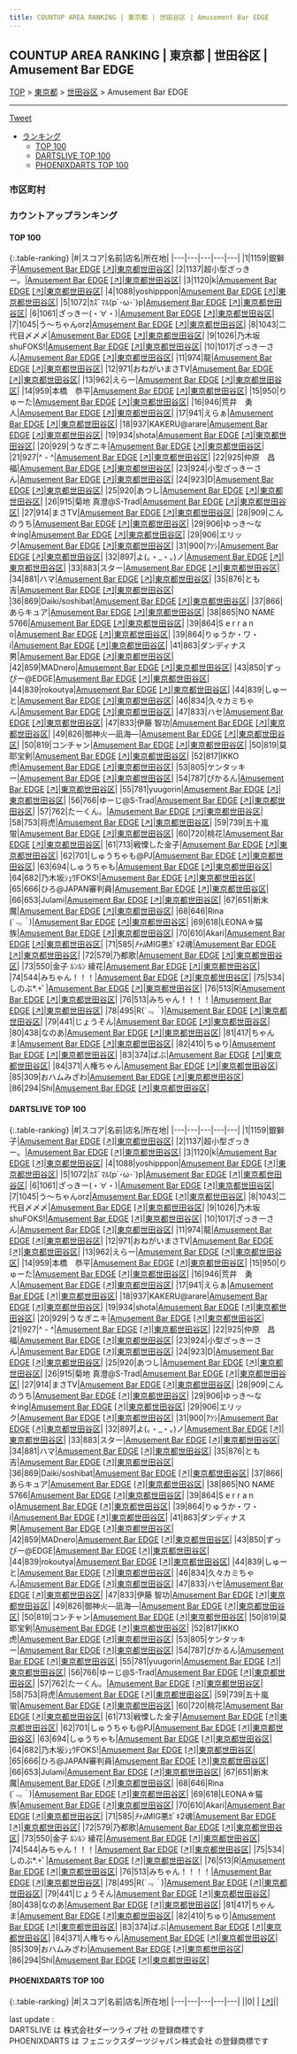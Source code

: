 ```yaml
---
title: COUNTUP AREA RANKING | 東京都 | 世田谷区 | Amusement Bar EDGE
---
```

## COUNTUP AREA RANKING | 東京都 | 世田谷区 | Amusement Bar EDGE

[TOP](/darts/rank/) > [東京都](/darts/rank/東京都/) > [世田谷区](/darts/rank/東京都/世田谷区/) > Amusement Bar EDGE

___

<a href="https://twitter.com/share?ref_src=twsrc%5Etfw" data-text="COUNTUP AREA RANKING | 東京都世田谷区Amusement Bar EDGE" class="twitter-share-button" data-hashtags="DARTSLIVE,PHOENIXDARTS,darts,ダーツ" data-show-count="false">Tweet</a>

* [ランキング](#カウントアップランキング)
    * [TOP 100](#top-100)
    * [DARTSLIVE TOP 100](#dartslive-top-100)
    * [PHOENIXDARTS TOP 100](#phoenixdarts-top-100)

### 市区町村

<ul>

</ul>

### カウントアップランキング

#### TOP 100



{:.table-ranking}
|#|スコア|名前|店名|所在地|
|---|---|---|---|---|
|1|1159|<span class="rank-name-dl">銀獅子</span>|<a href="/darts/rank/shops/d7037dd5da144088fec1ae84bb28bd87.html">Amusement Bar EDGE</a> <a href="https://search.dartslive.com/jp/shop/d7037dd5da144088fec1ae84bb28bd87">[↗]</a>|<a href="/darts/rank/東京都/世田谷区">東京都世田谷区</a>|
|2|1137|<span class="rank-name-dl">超小型ざっきー。</span>|<a href="/darts/rank/shops/d7037dd5da144088fec1ae84bb28bd87.html">Amusement Bar EDGE</a> <a href="https://search.dartslive.com/jp/shop/d7037dd5da144088fec1ae84bb28bd87">[↗]</a>|<a href="/darts/rank/東京都/世田谷区">東京都世田谷区</a>|
|3|1120|<span class="rank-name-dl">k</span>|<a href="/darts/rank/shops/d7037dd5da144088fec1ae84bb28bd87.html">Amusement Bar EDGE</a> <a href="https://search.dartslive.com/jp/shop/d7037dd5da144088fec1ae84bb28bd87">[↗]</a>|<a href="/darts/rank/東京都/世田谷区">東京都世田谷区</a>|
|4|1088|<span class="rank-name-dl">yoshipppon</span>|<a href="/darts/rank/shops/d7037dd5da144088fec1ae84bb28bd87.html">Amusement Bar EDGE</a> <a href="https://search.dartslive.com/jp/shop/d7037dd5da144088fec1ae84bb28bd87">[↗]</a>|<a href="/darts/rank/東京都/世田谷区">東京都世田谷区</a>|
|5|1072|<span class="rank-name-dl">ｶｽﾞﾏﾙ(p´･ω･`)p</span>|<a href="/darts/rank/shops/d7037dd5da144088fec1ae84bb28bd87.html">Amusement Bar EDGE</a> <a href="https://search.dartslive.com/jp/shop/d7037dd5da144088fec1ae84bb28bd87">[↗]</a>|<a href="/darts/rank/東京都/世田谷区">東京都世田谷区</a>|
|6|1061|<span class="rank-name-dl">ざっきー(・∀・)</span>|<a href="/darts/rank/shops/d7037dd5da144088fec1ae84bb28bd87.html">Amusement Bar EDGE</a> <a href="https://search.dartslive.com/jp/shop/d7037dd5da144088fec1ae84bb28bd87">[↗]</a>|<a href="/darts/rank/東京都/世田谷区">東京都世田谷区</a>|
|7|1045|<span class="rank-name-dl">う〜ちゃんorz</span>|<a href="/darts/rank/shops/d7037dd5da144088fec1ae84bb28bd87.html">Amusement Bar EDGE</a> <a href="https://search.dartslive.com/jp/shop/d7037dd5da144088fec1ae84bb28bd87">[↗]</a>|<a href="/darts/rank/東京都/世田谷区">東京都世田谷区</a>|
|8|1043|<span class="rank-name-dl">二代目〆〆〆</span>|<a href="/darts/rank/shops/d7037dd5da144088fec1ae84bb28bd87.html">Amusement Bar EDGE</a> <a href="https://search.dartslive.com/jp/shop/d7037dd5da144088fec1ae84bb28bd87">[↗]</a>|<a href="/darts/rank/東京都/世田谷区">東京都世田谷区</a>|
|9|1026|<span class="rank-name-dl">乃木坂shuFOKS!</span>|<a href="/darts/rank/shops/d7037dd5da144088fec1ae84bb28bd87.html">Amusement Bar EDGE</a> <a href="https://search.dartslive.com/jp/shop/d7037dd5da144088fec1ae84bb28bd87">[↗]</a>|<a href="/darts/rank/東京都/世田谷区">東京都世田谷区</a>|
|10|1017|<span class="rank-name-dl">ざっきーさん</span>|<a href="/darts/rank/shops/d7037dd5da144088fec1ae84bb28bd87.html">Amusement Bar EDGE</a> <a href="https://search.dartslive.com/jp/shop/d7037dd5da144088fec1ae84bb28bd87">[↗]</a>|<a href="/darts/rank/東京都/世田谷区">東京都世田谷区</a>|
|11|974|<span class="rank-name-dl">龍</span>|<a href="/darts/rank/shops/d7037dd5da144088fec1ae84bb28bd87.html">Amusement Bar EDGE</a> <a href="https://search.dartslive.com/jp/shop/d7037dd5da144088fec1ae84bb28bd87">[↗]</a>|<a href="/darts/rank/東京都/世田谷区">東京都世田谷区</a>|
|12|971|<span class="rank-name-dl">おねがいまさTV</span>|<a href="/darts/rank/shops/d7037dd5da144088fec1ae84bb28bd87.html">Amusement Bar EDGE</a> <a href="https://search.dartslive.com/jp/shop/d7037dd5da144088fec1ae84bb28bd87">[↗]</a>|<a href="/darts/rank/東京都/世田谷区">東京都世田谷区</a>|
|13|962|<span class="rank-name-dl">えらー</span>|<a href="/darts/rank/shops/d7037dd5da144088fec1ae84bb28bd87.html">Amusement Bar EDGE</a> <a href="https://search.dartslive.com/jp/shop/d7037dd5da144088fec1ae84bb28bd87">[↗]</a>|<a href="/darts/rank/東京都/世田谷区">東京都世田谷区</a>|
|14|959|<span class="rank-name-dl">本橋　恭平</span>|<a href="/darts/rank/shops/d7037dd5da144088fec1ae84bb28bd87.html">Amusement Bar EDGE</a> <a href="https://search.dartslive.com/jp/shop/d7037dd5da144088fec1ae84bb28bd87">[↗]</a>|<a href="/darts/rank/東京都/世田谷区">東京都世田谷区</a>|
|15|950|<span class="rank-name-dl">りゅーた</span>|<a href="/darts/rank/shops/d7037dd5da144088fec1ae84bb28bd87.html">Amusement Bar EDGE</a> <a href="https://search.dartslive.com/jp/shop/d7037dd5da144088fec1ae84bb28bd87">[↗]</a>|<a href="/darts/rank/東京都/世田谷区">東京都世田谷区</a>|
|16|946|<span class="rank-name-dl">荒井　勇人</span>|<a href="/darts/rank/shops/d7037dd5da144088fec1ae84bb28bd87.html">Amusement Bar EDGE</a> <a href="https://search.dartslive.com/jp/shop/d7037dd5da144088fec1ae84bb28bd87">[↗]</a>|<a href="/darts/rank/東京都/世田谷区">東京都世田谷区</a>|
|17|941|<span class="rank-name-dl">えらぁ</span>|<a href="/darts/rank/shops/d7037dd5da144088fec1ae84bb28bd87.html">Amusement Bar EDGE</a> <a href="https://search.dartslive.com/jp/shop/d7037dd5da144088fec1ae84bb28bd87">[↗]</a>|<a href="/darts/rank/東京都/世田谷区">東京都世田谷区</a>|
|18|937|<span class="rank-name-dl">KAKERU@arare</span>|<a href="/darts/rank/shops/d7037dd5da144088fec1ae84bb28bd87.html">Amusement Bar EDGE</a> <a href="https://search.dartslive.com/jp/shop/d7037dd5da144088fec1ae84bb28bd87">[↗]</a>|<a href="/darts/rank/東京都/世田谷区">東京都世田谷区</a>|
|19|934|<span class="rank-name-dl">shota</span>|<a href="/darts/rank/shops/d7037dd5da144088fec1ae84bb28bd87.html">Amusement Bar EDGE</a> <a href="https://search.dartslive.com/jp/shop/d7037dd5da144088fec1ae84bb28bd87">[↗]</a>|<a href="/darts/rank/東京都/世田谷区">東京都世田谷区</a>|
|20|929|<span class="rank-name-dl">うなぎニキ</span>|<a href="/darts/rank/shops/d7037dd5da144088fec1ae84bb28bd87.html">Amusement Bar EDGE</a> <a href="https://search.dartslive.com/jp/shop/d7037dd5da144088fec1ae84bb28bd87">[↗]</a>|<a href="/darts/rank/東京都/世田谷区">東京都世田谷区</a>|
|21|927|<span class="rank-name-dl">^ - ^</span>|<a href="/darts/rank/shops/d7037dd5da144088fec1ae84bb28bd87.html">Amusement Bar EDGE</a> <a href="https://search.dartslive.com/jp/shop/d7037dd5da144088fec1ae84bb28bd87">[↗]</a>|<a href="/darts/rank/東京都/世田谷区">東京都世田谷区</a>|
|22|925|<span class="rank-name-dl">仲原　昌福</span>|<a href="/darts/rank/shops/d7037dd5da144088fec1ae84bb28bd87.html">Amusement Bar EDGE</a> <a href="https://search.dartslive.com/jp/shop/d7037dd5da144088fec1ae84bb28bd87">[↗]</a>|<a href="/darts/rank/東京都/世田谷区">東京都世田谷区</a>|
|23|924|<span class="rank-name-dl">小型ざっきーさん</span>|<a href="/darts/rank/shops/d7037dd5da144088fec1ae84bb28bd87.html">Amusement Bar EDGE</a> <a href="https://search.dartslive.com/jp/shop/d7037dd5da144088fec1ae84bb28bd87">[↗]</a>|<a href="/darts/rank/東京都/世田谷区">東京都世田谷区</a>|
|24|923|<span class="rank-name-dl">D</span>|<a href="/darts/rank/shops/d7037dd5da144088fec1ae84bb28bd87.html">Amusement Bar EDGE</a> <a href="https://search.dartslive.com/jp/shop/d7037dd5da144088fec1ae84bb28bd87">[↗]</a>|<a href="/darts/rank/東京都/世田谷区">東京都世田谷区</a>|
|25|920|<span class="rank-name-dl">あつし</span>|<a href="/darts/rank/shops/d7037dd5da144088fec1ae84bb28bd87.html">Amusement Bar EDGE</a> <a href="https://search.dartslive.com/jp/shop/d7037dd5da144088fec1ae84bb28bd87">[↗]</a>|<a href="/darts/rank/東京都/世田谷区">東京都世田谷区</a>|
|26|915|<span class="rank-name-dl">菊地 真澄@S-Trad</span>|<a href="/darts/rank/shops/d7037dd5da144088fec1ae84bb28bd87.html">Amusement Bar EDGE</a> <a href="https://search.dartslive.com/jp/shop/d7037dd5da144088fec1ae84bb28bd87">[↗]</a>|<a href="/darts/rank/東京都/世田谷区">東京都世田谷区</a>|
|27|914|<span class="rank-name-dl">まさTV</span>|<a href="/darts/rank/shops/d7037dd5da144088fec1ae84bb28bd87.html">Amusement Bar EDGE</a> <a href="https://search.dartslive.com/jp/shop/d7037dd5da144088fec1ae84bb28bd87">[↗]</a>|<a href="/darts/rank/東京都/世田谷区">東京都世田谷区</a>|
|28|909|<span class="rank-name-dl">こんのうち</span>|<a href="/darts/rank/shops/d7037dd5da144088fec1ae84bb28bd87.html">Amusement Bar EDGE</a> <a href="https://search.dartslive.com/jp/shop/d7037dd5da144088fec1ae84bb28bd87">[↗]</a>|<a href="/darts/rank/東京都/世田谷区">東京都世田谷区</a>|
|29|906|<span class="rank-name-dl">ゆっき〜な☆ing</span>|<a href="/darts/rank/shops/d7037dd5da144088fec1ae84bb28bd87.html">Amusement Bar EDGE</a> <a href="https://search.dartslive.com/jp/shop/d7037dd5da144088fec1ae84bb28bd87">[↗]</a>|<a href="/darts/rank/東京都/世田谷区">東京都世田谷区</a>|
|29|906|<span class="rank-name-dl">エリック</span>|<a href="/darts/rank/shops/d7037dd5da144088fec1ae84bb28bd87.html">Amusement Bar EDGE</a> <a href="https://search.dartslive.com/jp/shop/d7037dd5da144088fec1ae84bb28bd87">[↗]</a>|<a href="/darts/rank/東京都/世田谷区">東京都世田谷区</a>|
|31|900|<span class="rank-name-dl">ｱﾂｼ</span>|<a href="/darts/rank/shops/d7037dd5da144088fec1ae84bb28bd87.html">Amusement Bar EDGE</a> <a href="https://search.dartslive.com/jp/shop/d7037dd5da144088fec1ae84bb28bd87">[↗]</a>|<a href="/darts/rank/東京都/世田谷区">東京都世田谷区</a>|
|32|897|<span class="rank-name-dl">よ(。・_・。)ノ</span>|<a href="/darts/rank/shops/d7037dd5da144088fec1ae84bb28bd87.html">Amusement Bar EDGE</a> <a href="https://search.dartslive.com/jp/shop/d7037dd5da144088fec1ae84bb28bd87">[↗]</a>|<a href="/darts/rank/東京都/世田谷区">東京都世田谷区</a>|
|33|883|<span class="rank-name-dl">スター</span>|<a href="/darts/rank/shops/d7037dd5da144088fec1ae84bb28bd87.html">Amusement Bar EDGE</a> <a href="https://search.dartslive.com/jp/shop/d7037dd5da144088fec1ae84bb28bd87">[↗]</a>|<a href="/darts/rank/東京都/世田谷区">東京都世田谷区</a>|
|34|881|<span class="rank-name-dl">ハマ</span>|<a href="/darts/rank/shops/d7037dd5da144088fec1ae84bb28bd87.html">Amusement Bar EDGE</a> <a href="https://search.dartslive.com/jp/shop/d7037dd5da144088fec1ae84bb28bd87">[↗]</a>|<a href="/darts/rank/東京都/世田谷区">東京都世田谷区</a>|
|35|876|<span class="rank-name-dl">とも吉</span>|<a href="/darts/rank/shops/d7037dd5da144088fec1ae84bb28bd87.html">Amusement Bar EDGE</a> <a href="https://search.dartslive.com/jp/shop/d7037dd5da144088fec1ae84bb28bd87">[↗]</a>|<a href="/darts/rank/東京都/世田谷区">東京都世田谷区</a>|
|36|869|<span class="rank-name-dl">Daiki/soshibat</span>|<a href="/darts/rank/shops/d7037dd5da144088fec1ae84bb28bd87.html">Amusement Bar EDGE</a> <a href="https://search.dartslive.com/jp/shop/d7037dd5da144088fec1ae84bb28bd87">[↗]</a>|<a href="/darts/rank/東京都/世田谷区">東京都世田谷区</a>|
|37|866|<span class="rank-name-dl">あらキュア</span>|<a href="/darts/rank/shops/d7037dd5da144088fec1ae84bb28bd87.html">Amusement Bar EDGE</a> <a href="https://search.dartslive.com/jp/shop/d7037dd5da144088fec1ae84bb28bd87">[↗]</a>|<a href="/darts/rank/東京都/世田谷区">東京都世田谷区</a>|
|38|865|<span class="rank-name-dl">NO NAME 5766</span>|<a href="/darts/rank/shops/d7037dd5da144088fec1ae84bb28bd87.html">Amusement Bar EDGE</a> <a href="https://search.dartslive.com/jp/shop/d7037dd5da144088fec1ae84bb28bd87">[↗]</a>|<a href="/darts/rank/東京都/世田谷区">東京都世田谷区</a>|
|39|864|<span class="rank-name-dl">S e r r a n o</span>|<a href="/darts/rank/shops/d7037dd5da144088fec1ae84bb28bd87.html">Amusement Bar EDGE</a> <a href="https://search.dartslive.com/jp/shop/d7037dd5da144088fec1ae84bb28bd87">[↗]</a>|<a href="/darts/rank/東京都/世田谷区">東京都世田谷区</a>|
|39|864|<span class="rank-name-dl">りゅうか・ワ・i</span>|<a href="/darts/rank/shops/d7037dd5da144088fec1ae84bb28bd87.html">Amusement Bar EDGE</a> <a href="https://search.dartslive.com/jp/shop/d7037dd5da144088fec1ae84bb28bd87">[↗]</a>|<a href="/darts/rank/東京都/世田谷区">東京都世田谷区</a>|
|41|863|<span class="rank-name-dl">ダンディナス男</span>|<a href="/darts/rank/shops/d7037dd5da144088fec1ae84bb28bd87.html">Amusement Bar EDGE</a> <a href="https://search.dartslive.com/jp/shop/d7037dd5da144088fec1ae84bb28bd87">[↗]</a>|<a href="/darts/rank/東京都/世田谷区">東京都世田谷区</a>|
|42|859|<span class="rank-name-dl">MADnero</span>|<a href="/darts/rank/shops/d7037dd5da144088fec1ae84bb28bd87.html">Amusement Bar EDGE</a> <a href="https://search.dartslive.com/jp/shop/d7037dd5da144088fec1ae84bb28bd87">[↗]</a>|<a href="/darts/rank/東京都/世田谷区">東京都世田谷区</a>|
|43|850|<span class="rank-name-dl">ずっぴー@EDGE</span>|<a href="/darts/rank/shops/d7037dd5da144088fec1ae84bb28bd87.html">Amusement Bar EDGE</a> <a href="https://search.dartslive.com/jp/shop/d7037dd5da144088fec1ae84bb28bd87">[↗]</a>|<a href="/darts/rank/東京都/世田谷区">東京都世田谷区</a>|
|44|839|<span class="rank-name-dl">rokoutya</span>|<a href="/darts/rank/shops/d7037dd5da144088fec1ae84bb28bd87.html">Amusement Bar EDGE</a> <a href="https://search.dartslive.com/jp/shop/d7037dd5da144088fec1ae84bb28bd87">[↗]</a>|<a href="/darts/rank/東京都/世田谷区">東京都世田谷区</a>|
|44|839|<span class="rank-name-dl">しゅーと</span>|<a href="/darts/rank/shops/d7037dd5da144088fec1ae84bb28bd87.html">Amusement Bar EDGE</a> <a href="https://search.dartslive.com/jp/shop/d7037dd5da144088fec1ae84bb28bd87">[↗]</a>|<a href="/darts/rank/東京都/世田谷区">東京都世田谷区</a>|
|46|834|<span class="rank-name-dl">久々カミちゃん</span>|<a href="/darts/rank/shops/d7037dd5da144088fec1ae84bb28bd87.html">Amusement Bar EDGE</a> <a href="https://search.dartslive.com/jp/shop/d7037dd5da144088fec1ae84bb28bd87">[↗]</a>|<a href="/darts/rank/東京都/世田谷区">東京都世田谷区</a>|
|47|833|<span class="rank-name-dl">ハセ</span>|<a href="/darts/rank/shops/d7037dd5da144088fec1ae84bb28bd87.html">Amusement Bar EDGE</a> <a href="https://search.dartslive.com/jp/shop/d7037dd5da144088fec1ae84bb28bd87">[↗]</a>|<a href="/darts/rank/東京都/世田谷区">東京都世田谷区</a>|
|47|833|<span class="rank-name-dl">伊藤 智功</span>|<a href="/darts/rank/shops/d7037dd5da144088fec1ae84bb28bd87.html">Amusement Bar EDGE</a> <a href="https://search.dartslive.com/jp/shop/d7037dd5da144088fec1ae84bb28bd87">[↗]</a>|<a href="/darts/rank/東京都/世田谷区">東京都世田谷区</a>|
|49|826|<span class="rank-name-dl">御神火―凪海―</span>|<a href="/darts/rank/shops/d7037dd5da144088fec1ae84bb28bd87.html">Amusement Bar EDGE</a> <a href="https://search.dartslive.com/jp/shop/d7037dd5da144088fec1ae84bb28bd87">[↗]</a>|<a href="/darts/rank/東京都/世田谷区">東京都世田谷区</a>|
|50|819|<span class="rank-name-dl">コンチャン</span>|<a href="/darts/rank/shops/d7037dd5da144088fec1ae84bb28bd87.html">Amusement Bar EDGE</a> <a href="https://search.dartslive.com/jp/shop/d7037dd5da144088fec1ae84bb28bd87">[↗]</a>|<a href="/darts/rank/東京都/世田谷区">東京都世田谷区</a>|
|50|819|<span class="rank-name-dl">莫耶宝剣</span>|<a href="/darts/rank/shops/d7037dd5da144088fec1ae84bb28bd87.html">Amusement Bar EDGE</a> <a href="https://search.dartslive.com/jp/shop/d7037dd5da144088fec1ae84bb28bd87">[↗]</a>|<a href="/darts/rank/東京都/世田谷区">東京都世田谷区</a>|
|52|817|<span class="rank-name-dl">IKKO虎</span>|<a href="/darts/rank/shops/d7037dd5da144088fec1ae84bb28bd87.html">Amusement Bar EDGE</a> <a href="https://search.dartslive.com/jp/shop/d7037dd5da144088fec1ae84bb28bd87">[↗]</a>|<a href="/darts/rank/東京都/世田谷区">東京都世田谷区</a>|
|53|805|<span class="rank-name-dl">ケンタッキー</span>|<a href="/darts/rank/shops/d7037dd5da144088fec1ae84bb28bd87.html">Amusement Bar EDGE</a> <a href="https://search.dartslive.com/jp/shop/d7037dd5da144088fec1ae84bb28bd87">[↗]</a>|<a href="/darts/rank/東京都/世田谷区">東京都世田谷区</a>|
|54|787|<span class="rank-name-dl">ぴかるん</span>|<a href="/darts/rank/shops/d7037dd5da144088fec1ae84bb28bd87.html">Amusement Bar EDGE</a> <a href="https://search.dartslive.com/jp/shop/d7037dd5da144088fec1ae84bb28bd87">[↗]</a>|<a href="/darts/rank/東京都/世田谷区">東京都世田谷区</a>|
|55|781|<span class="rank-name-dl">yuugorin</span>|<a href="/darts/rank/shops/d7037dd5da144088fec1ae84bb28bd87.html">Amusement Bar EDGE</a> <a href="https://search.dartslive.com/jp/shop/d7037dd5da144088fec1ae84bb28bd87">[↗]</a>|<a href="/darts/rank/東京都/世田谷区">東京都世田谷区</a>|
|56|766|<span class="rank-name-dl">ゆーじ@S-Trad</span>|<a href="/darts/rank/shops/d7037dd5da144088fec1ae84bb28bd87.html">Amusement Bar EDGE</a> <a href="https://search.dartslive.com/jp/shop/d7037dd5da144088fec1ae84bb28bd87">[↗]</a>|<a href="/darts/rank/東京都/世田谷区">東京都世田谷区</a>|
|57|762|<span class="rank-name-dl">たーくん。</span>|<a href="/darts/rank/shops/d7037dd5da144088fec1ae84bb28bd87.html">Amusement Bar EDGE</a> <a href="https://search.dartslive.com/jp/shop/d7037dd5da144088fec1ae84bb28bd87">[↗]</a>|<a href="/darts/rank/東京都/世田谷区">東京都世田谷区</a>|
|58|753|<span class="rank-name-dl">将虎</span>|<a href="/darts/rank/shops/d7037dd5da144088fec1ae84bb28bd87.html">Amusement Bar EDGE</a> <a href="https://search.dartslive.com/jp/shop/d7037dd5da144088fec1ae84bb28bd87">[↗]</a>|<a href="/darts/rank/東京都/世田谷区">東京都世田谷区</a>|
|59|739|<span class="rank-name-dl">五十嵐 蛍</span>|<a href="/darts/rank/shops/d7037dd5da144088fec1ae84bb28bd87.html">Amusement Bar EDGE</a> <a href="https://search.dartslive.com/jp/shop/d7037dd5da144088fec1ae84bb28bd87">[↗]</a>|<a href="/darts/rank/東京都/世田谷区">東京都世田谷区</a>|
|60|720|<span class="rank-name-dl">桃花</span>|<a href="/darts/rank/shops/d7037dd5da144088fec1ae84bb28bd87.html">Amusement Bar EDGE</a> <a href="https://search.dartslive.com/jp/shop/d7037dd5da144088fec1ae84bb28bd87">[↗]</a>|<a href="/darts/rank/東京都/世田谷区">東京都世田谷区</a>|
|61|713|<span class="rank-name-dl">戦慄した金子</span>|<a href="/darts/rank/shops/d7037dd5da144088fec1ae84bb28bd87.html">Amusement Bar EDGE</a> <a href="https://search.dartslive.com/jp/shop/d7037dd5da144088fec1ae84bb28bd87">[↗]</a>|<a href="/darts/rank/東京都/世田谷区">東京都世田谷区</a>|
|62|701|<span class="rank-name-dl">しゅうちゃも@PJ</span>|<a href="/darts/rank/shops/d7037dd5da144088fec1ae84bb28bd87.html">Amusement Bar EDGE</a> <a href="https://search.dartslive.com/jp/shop/d7037dd5da144088fec1ae84bb28bd87">[↗]</a>|<a href="/darts/rank/東京都/世田谷区">東京都世田谷区</a>|
|63|694|<span class="rank-name-dl">しゅうちゃも</span>|<a href="/darts/rank/shops/d7037dd5da144088fec1ae84bb28bd87.html">Amusement Bar EDGE</a> <a href="https://search.dartslive.com/jp/shop/d7037dd5da144088fec1ae84bb28bd87">[↗]</a>|<a href="/darts/rank/東京都/世田谷区">東京都世田谷区</a>|
|64|682|<span class="rank-name-dl">乃木坂ｼｭｳFOKS!</span>|<a href="/darts/rank/shops/d7037dd5da144088fec1ae84bb28bd87.html">Amusement Bar EDGE</a> <a href="https://search.dartslive.com/jp/shop/d7037dd5da144088fec1ae84bb28bd87">[↗]</a>|<a href="/darts/rank/東京都/世田谷区">東京都世田谷区</a>|
|65|666|<span class="rank-name-dl">ひろ@JAPAN審判員</span>|<a href="/darts/rank/shops/d7037dd5da144088fec1ae84bb28bd87.html">Amusement Bar EDGE</a> <a href="https://search.dartslive.com/jp/shop/d7037dd5da144088fec1ae84bb28bd87">[↗]</a>|<a href="/darts/rank/東京都/世田谷区">東京都世田谷区</a>|
|66|653|<span class="rank-name-dl">Julami</span>|<a href="/darts/rank/shops/d7037dd5da144088fec1ae84bb28bd87.html">Amusement Bar EDGE</a> <a href="https://search.dartslive.com/jp/shop/d7037dd5da144088fec1ae84bb28bd87">[↗]</a>|<a href="/darts/rank/東京都/世田谷区">東京都世田谷区</a>|
|67|651|<span class="rank-name-dl">断末魔</span>|<a href="/darts/rank/shops/d7037dd5da144088fec1ae84bb28bd87.html">Amusement Bar EDGE</a> <a href="https://search.dartslive.com/jp/shop/d7037dd5da144088fec1ae84bb28bd87">[↗]</a>|<a href="/darts/rank/東京都/世田谷区">東京都世田谷区</a>|
|68|646|<span class="rank-name-dl">Rina (*´﹃｀*)</span>|<a href="/darts/rank/shops/d7037dd5da144088fec1ae84bb28bd87.html">Amusement Bar EDGE</a> <a href="https://search.dartslive.com/jp/shop/d7037dd5da144088fec1ae84bb28bd87">[↗]</a>|<a href="/darts/rank/東京都/世田谷区">東京都世田谷区</a>|
|69|618|<span class="rank-name-dl">LEONA☆猫族</span>|<a href="/darts/rank/shops/d7037dd5da144088fec1ae84bb28bd87.html">Amusement Bar EDGE</a> <a href="https://search.dartslive.com/jp/shop/d7037dd5da144088fec1ae84bb28bd87">[↗]</a>|<a href="/darts/rank/東京都/世田谷区">東京都世田谷区</a>|
|70|610|<span class="rank-name-dl">Akari</span>|<a href="/darts/rank/shops/d7037dd5da144088fec1ae84bb28bd87.html">Amusement Bar EDGE</a> <a href="https://search.dartslive.com/jp/shop/d7037dd5da144088fec1ae84bb28bd87">[↗]</a>|<a href="/darts/rank/東京都/世田谷区">東京都世田谷区</a>|
|71|585|<span class="rank-name-dl">*ﾁｬﾑ*MIG悪ｶﾞｷ2魂</span>|<a href="/darts/rank/shops/d7037dd5da144088fec1ae84bb28bd87.html">Amusement Bar EDGE</a> <a href="https://search.dartslive.com/jp/shop/d7037dd5da144088fec1ae84bb28bd87">[↗]</a>|<a href="/darts/rank/東京都/世田谷区">東京都世田谷区</a>|
|72|579|<span class="rank-name-dl">乃都歌</span>|<a href="/darts/rank/shops/d7037dd5da144088fec1ae84bb28bd87.html">Amusement Bar EDGE</a> <a href="https://search.dartslive.com/jp/shop/d7037dd5da144088fec1ae84bb28bd87">[↗]</a>|<a href="/darts/rank/東京都/世田谷区">東京都世田谷区</a>|
|73|550|<span class="rank-name-dl">金子 ﾙﾝﾙﾝ 綾花</span>|<a href="/darts/rank/shops/d7037dd5da144088fec1ae84bb28bd87.html">Amusement Bar EDGE</a> <a href="https://search.dartslive.com/jp/shop/d7037dd5da144088fec1ae84bb28bd87">[↗]</a>|<a href="/darts/rank/東京都/世田谷区">東京都世田谷区</a>|
|74|544|<span class="rank-name-dl">みちゃん！！！</span>|<a href="/darts/rank/shops/d7037dd5da144088fec1ae84bb28bd87.html">Amusement Bar EDGE</a> <a href="https://search.dartslive.com/jp/shop/d7037dd5da144088fec1ae84bb28bd87">[↗]</a>|<a href="/darts/rank/東京都/世田谷区">東京都世田谷区</a>|
|75|534|<span class="rank-name-dl">しのぶ*.+ﾟ</span>|<a href="/darts/rank/shops/d7037dd5da144088fec1ae84bb28bd87.html">Amusement Bar EDGE</a> <a href="https://search.dartslive.com/jp/shop/d7037dd5da144088fec1ae84bb28bd87">[↗]</a>|<a href="/darts/rank/東京都/世田谷区">東京都世田谷区</a>|
|76|513|<span class="rank-name-dl">R</span>|<a href="/darts/rank/shops/d7037dd5da144088fec1ae84bb28bd87.html">Amusement Bar EDGE</a> <a href="https://search.dartslive.com/jp/shop/d7037dd5da144088fec1ae84bb28bd87">[↗]</a>|<a href="/darts/rank/東京都/世田谷区">東京都世田谷区</a>|
|76|513|<span class="rank-name-dl">みちゃん！！！！</span>|<a href="/darts/rank/shops/d7037dd5da144088fec1ae84bb28bd87.html">Amusement Bar EDGE</a> <a href="https://search.dartslive.com/jp/shop/d7037dd5da144088fec1ae84bb28bd87">[↗]</a>|<a href="/darts/rank/東京都/世田谷区">東京都世田谷区</a>|
|78|495|<span class="rank-name-dl">R(*´﹃｀*)</span>|<a href="/darts/rank/shops/d7037dd5da144088fec1ae84bb28bd87.html">Amusement Bar EDGE</a> <a href="https://search.dartslive.com/jp/shop/d7037dd5da144088fec1ae84bb28bd87">[↗]</a>|<a href="/darts/rank/東京都/世田谷区">東京都世田谷区</a>|
|79|441|<span class="rank-name-dl">じょうそん</span>|<a href="/darts/rank/shops/d7037dd5da144088fec1ae84bb28bd87.html">Amusement Bar EDGE</a> <a href="https://search.dartslive.com/jp/shop/d7037dd5da144088fec1ae84bb28bd87">[↗]</a>|<a href="/darts/rank/東京都/世田谷区">東京都世田谷区</a>|
|80|438|<span class="rank-name-dl">なのあ</span>|<a href="/darts/rank/shops/d7037dd5da144088fec1ae84bb28bd87.html">Amusement Bar EDGE</a> <a href="https://search.dartslive.com/jp/shop/d7037dd5da144088fec1ae84bb28bd87">[↗]</a>|<a href="/darts/rank/東京都/世田谷区">東京都世田谷区</a>|
|81|417|<span class="rank-name-dl">ちゃんま</span>|<a href="/darts/rank/shops/d7037dd5da144088fec1ae84bb28bd87.html">Amusement Bar EDGE</a> <a href="https://search.dartslive.com/jp/shop/d7037dd5da144088fec1ae84bb28bd87">[↗]</a>|<a href="/darts/rank/東京都/世田谷区">東京都世田谷区</a>|
|82|410|<span class="rank-name-dl">ちゅり</span>|<a href="/darts/rank/shops/d7037dd5da144088fec1ae84bb28bd87.html">Amusement Bar EDGE</a> <a href="https://search.dartslive.com/jp/shop/d7037dd5da144088fec1ae84bb28bd87">[↗]</a>|<a href="/darts/rank/東京都/世田谷区">東京都世田谷区</a>|
|83|374|<span class="rank-name-dl">ばぶ</span>|<a href="/darts/rank/shops/d7037dd5da144088fec1ae84bb28bd87.html">Amusement Bar EDGE</a> <a href="https://search.dartslive.com/jp/shop/d7037dd5da144088fec1ae84bb28bd87">[↗]</a>|<a href="/darts/rank/東京都/世田谷区">東京都世田谷区</a>|
|84|371|<span class="rank-name-dl">人権ちゃん</span>|<a href="/darts/rank/shops/d7037dd5da144088fec1ae84bb28bd87.html">Amusement Bar EDGE</a> <a href="https://search.dartslive.com/jp/shop/d7037dd5da144088fec1ae84bb28bd87">[↗]</a>|<a href="/darts/rank/東京都/世田谷区">東京都世田谷区</a>|
|85|309|<span class="rank-name-dl">おハムみざわ</span>|<a href="/darts/rank/shops/d7037dd5da144088fec1ae84bb28bd87.html">Amusement Bar EDGE</a> <a href="https://search.dartslive.com/jp/shop/d7037dd5da144088fec1ae84bb28bd87">[↗]</a>|<a href="/darts/rank/東京都/世田谷区">東京都世田谷区</a>|
|86|294|<span class="rank-name-dl">Shi</span>|<a href="/darts/rank/shops/d7037dd5da144088fec1ae84bb28bd87.html">Amusement Bar EDGE</a> <a href="https://search.dartslive.com/jp/shop/d7037dd5da144088fec1ae84bb28bd87">[↗]</a>|<a href="/darts/rank/東京都/世田谷区">東京都世田谷区</a>|


#### DARTSLIVE TOP 100



{:.table-ranking}
|#|スコア|名前|店名|所在地|
|---|---|---|---|---|
|1|1159|<span class="rank-name-dl">銀獅子</span>|<a href="/darts/rank/shops/d7037dd5da144088fec1ae84bb28bd87.html">Amusement Bar EDGE</a> <a href="https://search.dartslive.com/jp/shop/d7037dd5da144088fec1ae84bb28bd87">[↗]</a>|<a href="/darts/rank/東京都/世田谷区">東京都世田谷区</a>|
|2|1137|<span class="rank-name-dl">超小型ざっきー。</span>|<a href="/darts/rank/shops/d7037dd5da144088fec1ae84bb28bd87.html">Amusement Bar EDGE</a> <a href="https://search.dartslive.com/jp/shop/d7037dd5da144088fec1ae84bb28bd87">[↗]</a>|<a href="/darts/rank/東京都/世田谷区">東京都世田谷区</a>|
|3|1120|<span class="rank-name-dl">k</span>|<a href="/darts/rank/shops/d7037dd5da144088fec1ae84bb28bd87.html">Amusement Bar EDGE</a> <a href="https://search.dartslive.com/jp/shop/d7037dd5da144088fec1ae84bb28bd87">[↗]</a>|<a href="/darts/rank/東京都/世田谷区">東京都世田谷区</a>|
|4|1088|<span class="rank-name-dl">yoshipppon</span>|<a href="/darts/rank/shops/d7037dd5da144088fec1ae84bb28bd87.html">Amusement Bar EDGE</a> <a href="https://search.dartslive.com/jp/shop/d7037dd5da144088fec1ae84bb28bd87">[↗]</a>|<a href="/darts/rank/東京都/世田谷区">東京都世田谷区</a>|
|5|1072|<span class="rank-name-dl">ｶｽﾞﾏﾙ(p´･ω･`)p</span>|<a href="/darts/rank/shops/d7037dd5da144088fec1ae84bb28bd87.html">Amusement Bar EDGE</a> <a href="https://search.dartslive.com/jp/shop/d7037dd5da144088fec1ae84bb28bd87">[↗]</a>|<a href="/darts/rank/東京都/世田谷区">東京都世田谷区</a>|
|6|1061|<span class="rank-name-dl">ざっきー(・∀・)</span>|<a href="/darts/rank/shops/d7037dd5da144088fec1ae84bb28bd87.html">Amusement Bar EDGE</a> <a href="https://search.dartslive.com/jp/shop/d7037dd5da144088fec1ae84bb28bd87">[↗]</a>|<a href="/darts/rank/東京都/世田谷区">東京都世田谷区</a>|
|7|1045|<span class="rank-name-dl">う〜ちゃんorz</span>|<a href="/darts/rank/shops/d7037dd5da144088fec1ae84bb28bd87.html">Amusement Bar EDGE</a> <a href="https://search.dartslive.com/jp/shop/d7037dd5da144088fec1ae84bb28bd87">[↗]</a>|<a href="/darts/rank/東京都/世田谷区">東京都世田谷区</a>|
|8|1043|<span class="rank-name-dl">二代目〆〆〆</span>|<a href="/darts/rank/shops/d7037dd5da144088fec1ae84bb28bd87.html">Amusement Bar EDGE</a> <a href="https://search.dartslive.com/jp/shop/d7037dd5da144088fec1ae84bb28bd87">[↗]</a>|<a href="/darts/rank/東京都/世田谷区">東京都世田谷区</a>|
|9|1026|<span class="rank-name-dl">乃木坂shuFOKS!</span>|<a href="/darts/rank/shops/d7037dd5da144088fec1ae84bb28bd87.html">Amusement Bar EDGE</a> <a href="https://search.dartslive.com/jp/shop/d7037dd5da144088fec1ae84bb28bd87">[↗]</a>|<a href="/darts/rank/東京都/世田谷区">東京都世田谷区</a>|
|10|1017|<span class="rank-name-dl">ざっきーさん</span>|<a href="/darts/rank/shops/d7037dd5da144088fec1ae84bb28bd87.html">Amusement Bar EDGE</a> <a href="https://search.dartslive.com/jp/shop/d7037dd5da144088fec1ae84bb28bd87">[↗]</a>|<a href="/darts/rank/東京都/世田谷区">東京都世田谷区</a>|
|11|974|<span class="rank-name-dl">龍</span>|<a href="/darts/rank/shops/d7037dd5da144088fec1ae84bb28bd87.html">Amusement Bar EDGE</a> <a href="https://search.dartslive.com/jp/shop/d7037dd5da144088fec1ae84bb28bd87">[↗]</a>|<a href="/darts/rank/東京都/世田谷区">東京都世田谷区</a>|
|12|971|<span class="rank-name-dl">おねがいまさTV</span>|<a href="/darts/rank/shops/d7037dd5da144088fec1ae84bb28bd87.html">Amusement Bar EDGE</a> <a href="https://search.dartslive.com/jp/shop/d7037dd5da144088fec1ae84bb28bd87">[↗]</a>|<a href="/darts/rank/東京都/世田谷区">東京都世田谷区</a>|
|13|962|<span class="rank-name-dl">えらー</span>|<a href="/darts/rank/shops/d7037dd5da144088fec1ae84bb28bd87.html">Amusement Bar EDGE</a> <a href="https://search.dartslive.com/jp/shop/d7037dd5da144088fec1ae84bb28bd87">[↗]</a>|<a href="/darts/rank/東京都/世田谷区">東京都世田谷区</a>|
|14|959|<span class="rank-name-dl">本橋　恭平</span>|<a href="/darts/rank/shops/d7037dd5da144088fec1ae84bb28bd87.html">Amusement Bar EDGE</a> <a href="https://search.dartslive.com/jp/shop/d7037dd5da144088fec1ae84bb28bd87">[↗]</a>|<a href="/darts/rank/東京都/世田谷区">東京都世田谷区</a>|
|15|950|<span class="rank-name-dl">りゅーた</span>|<a href="/darts/rank/shops/d7037dd5da144088fec1ae84bb28bd87.html">Amusement Bar EDGE</a> <a href="https://search.dartslive.com/jp/shop/d7037dd5da144088fec1ae84bb28bd87">[↗]</a>|<a href="/darts/rank/東京都/世田谷区">東京都世田谷区</a>|
|16|946|<span class="rank-name-dl">荒井　勇人</span>|<a href="/darts/rank/shops/d7037dd5da144088fec1ae84bb28bd87.html">Amusement Bar EDGE</a> <a href="https://search.dartslive.com/jp/shop/d7037dd5da144088fec1ae84bb28bd87">[↗]</a>|<a href="/darts/rank/東京都/世田谷区">東京都世田谷区</a>|
|17|941|<span class="rank-name-dl">えらぁ</span>|<a href="/darts/rank/shops/d7037dd5da144088fec1ae84bb28bd87.html">Amusement Bar EDGE</a> <a href="https://search.dartslive.com/jp/shop/d7037dd5da144088fec1ae84bb28bd87">[↗]</a>|<a href="/darts/rank/東京都/世田谷区">東京都世田谷区</a>|
|18|937|<span class="rank-name-dl">KAKERU@arare</span>|<a href="/darts/rank/shops/d7037dd5da144088fec1ae84bb28bd87.html">Amusement Bar EDGE</a> <a href="https://search.dartslive.com/jp/shop/d7037dd5da144088fec1ae84bb28bd87">[↗]</a>|<a href="/darts/rank/東京都/世田谷区">東京都世田谷区</a>|
|19|934|<span class="rank-name-dl">shota</span>|<a href="/darts/rank/shops/d7037dd5da144088fec1ae84bb28bd87.html">Amusement Bar EDGE</a> <a href="https://search.dartslive.com/jp/shop/d7037dd5da144088fec1ae84bb28bd87">[↗]</a>|<a href="/darts/rank/東京都/世田谷区">東京都世田谷区</a>|
|20|929|<span class="rank-name-dl">うなぎニキ</span>|<a href="/darts/rank/shops/d7037dd5da144088fec1ae84bb28bd87.html">Amusement Bar EDGE</a> <a href="https://search.dartslive.com/jp/shop/d7037dd5da144088fec1ae84bb28bd87">[↗]</a>|<a href="/darts/rank/東京都/世田谷区">東京都世田谷区</a>|
|21|927|<span class="rank-name-dl">^ - ^</span>|<a href="/darts/rank/shops/d7037dd5da144088fec1ae84bb28bd87.html">Amusement Bar EDGE</a> <a href="https://search.dartslive.com/jp/shop/d7037dd5da144088fec1ae84bb28bd87">[↗]</a>|<a href="/darts/rank/東京都/世田谷区">東京都世田谷区</a>|
|22|925|<span class="rank-name-dl">仲原　昌福</span>|<a href="/darts/rank/shops/d7037dd5da144088fec1ae84bb28bd87.html">Amusement Bar EDGE</a> <a href="https://search.dartslive.com/jp/shop/d7037dd5da144088fec1ae84bb28bd87">[↗]</a>|<a href="/darts/rank/東京都/世田谷区">東京都世田谷区</a>|
|23|924|<span class="rank-name-dl">小型ざっきーさん</span>|<a href="/darts/rank/shops/d7037dd5da144088fec1ae84bb28bd87.html">Amusement Bar EDGE</a> <a href="https://search.dartslive.com/jp/shop/d7037dd5da144088fec1ae84bb28bd87">[↗]</a>|<a href="/darts/rank/東京都/世田谷区">東京都世田谷区</a>|
|24|923|<span class="rank-name-dl">D</span>|<a href="/darts/rank/shops/d7037dd5da144088fec1ae84bb28bd87.html">Amusement Bar EDGE</a> <a href="https://search.dartslive.com/jp/shop/d7037dd5da144088fec1ae84bb28bd87">[↗]</a>|<a href="/darts/rank/東京都/世田谷区">東京都世田谷区</a>|
|25|920|<span class="rank-name-dl">あつし</span>|<a href="/darts/rank/shops/d7037dd5da144088fec1ae84bb28bd87.html">Amusement Bar EDGE</a> <a href="https://search.dartslive.com/jp/shop/d7037dd5da144088fec1ae84bb28bd87">[↗]</a>|<a href="/darts/rank/東京都/世田谷区">東京都世田谷区</a>|
|26|915|<span class="rank-name-dl">菊地 真澄@S-Trad</span>|<a href="/darts/rank/shops/d7037dd5da144088fec1ae84bb28bd87.html">Amusement Bar EDGE</a> <a href="https://search.dartslive.com/jp/shop/d7037dd5da144088fec1ae84bb28bd87">[↗]</a>|<a href="/darts/rank/東京都/世田谷区">東京都世田谷区</a>|
|27|914|<span class="rank-name-dl">まさTV</span>|<a href="/darts/rank/shops/d7037dd5da144088fec1ae84bb28bd87.html">Amusement Bar EDGE</a> <a href="https://search.dartslive.com/jp/shop/d7037dd5da144088fec1ae84bb28bd87">[↗]</a>|<a href="/darts/rank/東京都/世田谷区">東京都世田谷区</a>|
|28|909|<span class="rank-name-dl">こんのうち</span>|<a href="/darts/rank/shops/d7037dd5da144088fec1ae84bb28bd87.html">Amusement Bar EDGE</a> <a href="https://search.dartslive.com/jp/shop/d7037dd5da144088fec1ae84bb28bd87">[↗]</a>|<a href="/darts/rank/東京都/世田谷区">東京都世田谷区</a>|
|29|906|<span class="rank-name-dl">ゆっき〜な☆ing</span>|<a href="/darts/rank/shops/d7037dd5da144088fec1ae84bb28bd87.html">Amusement Bar EDGE</a> <a href="https://search.dartslive.com/jp/shop/d7037dd5da144088fec1ae84bb28bd87">[↗]</a>|<a href="/darts/rank/東京都/世田谷区">東京都世田谷区</a>|
|29|906|<span class="rank-name-dl">エリック</span>|<a href="/darts/rank/shops/d7037dd5da144088fec1ae84bb28bd87.html">Amusement Bar EDGE</a> <a href="https://search.dartslive.com/jp/shop/d7037dd5da144088fec1ae84bb28bd87">[↗]</a>|<a href="/darts/rank/東京都/世田谷区">東京都世田谷区</a>|
|31|900|<span class="rank-name-dl">ｱﾂｼ</span>|<a href="/darts/rank/shops/d7037dd5da144088fec1ae84bb28bd87.html">Amusement Bar EDGE</a> <a href="https://search.dartslive.com/jp/shop/d7037dd5da144088fec1ae84bb28bd87">[↗]</a>|<a href="/darts/rank/東京都/世田谷区">東京都世田谷区</a>|
|32|897|<span class="rank-name-dl">よ(。・_・。)ノ</span>|<a href="/darts/rank/shops/d7037dd5da144088fec1ae84bb28bd87.html">Amusement Bar EDGE</a> <a href="https://search.dartslive.com/jp/shop/d7037dd5da144088fec1ae84bb28bd87">[↗]</a>|<a href="/darts/rank/東京都/世田谷区">東京都世田谷区</a>|
|33|883|<span class="rank-name-dl">スター</span>|<a href="/darts/rank/shops/d7037dd5da144088fec1ae84bb28bd87.html">Amusement Bar EDGE</a> <a href="https://search.dartslive.com/jp/shop/d7037dd5da144088fec1ae84bb28bd87">[↗]</a>|<a href="/darts/rank/東京都/世田谷区">東京都世田谷区</a>|
|34|881|<span class="rank-name-dl">ハマ</span>|<a href="/darts/rank/shops/d7037dd5da144088fec1ae84bb28bd87.html">Amusement Bar EDGE</a> <a href="https://search.dartslive.com/jp/shop/d7037dd5da144088fec1ae84bb28bd87">[↗]</a>|<a href="/darts/rank/東京都/世田谷区">東京都世田谷区</a>|
|35|876|<span class="rank-name-dl">とも吉</span>|<a href="/darts/rank/shops/d7037dd5da144088fec1ae84bb28bd87.html">Amusement Bar EDGE</a> <a href="https://search.dartslive.com/jp/shop/d7037dd5da144088fec1ae84bb28bd87">[↗]</a>|<a href="/darts/rank/東京都/世田谷区">東京都世田谷区</a>|
|36|869|<span class="rank-name-dl">Daiki/soshibat</span>|<a href="/darts/rank/shops/d7037dd5da144088fec1ae84bb28bd87.html">Amusement Bar EDGE</a> <a href="https://search.dartslive.com/jp/shop/d7037dd5da144088fec1ae84bb28bd87">[↗]</a>|<a href="/darts/rank/東京都/世田谷区">東京都世田谷区</a>|
|37|866|<span class="rank-name-dl">あらキュア</span>|<a href="/darts/rank/shops/d7037dd5da144088fec1ae84bb28bd87.html">Amusement Bar EDGE</a> <a href="https://search.dartslive.com/jp/shop/d7037dd5da144088fec1ae84bb28bd87">[↗]</a>|<a href="/darts/rank/東京都/世田谷区">東京都世田谷区</a>|
|38|865|<span class="rank-name-dl">NO NAME 5766</span>|<a href="/darts/rank/shops/d7037dd5da144088fec1ae84bb28bd87.html">Amusement Bar EDGE</a> <a href="https://search.dartslive.com/jp/shop/d7037dd5da144088fec1ae84bb28bd87">[↗]</a>|<a href="/darts/rank/東京都/世田谷区">東京都世田谷区</a>|
|39|864|<span class="rank-name-dl">S e r r a n o</span>|<a href="/darts/rank/shops/d7037dd5da144088fec1ae84bb28bd87.html">Amusement Bar EDGE</a> <a href="https://search.dartslive.com/jp/shop/d7037dd5da144088fec1ae84bb28bd87">[↗]</a>|<a href="/darts/rank/東京都/世田谷区">東京都世田谷区</a>|
|39|864|<span class="rank-name-dl">りゅうか・ワ・i</span>|<a href="/darts/rank/shops/d7037dd5da144088fec1ae84bb28bd87.html">Amusement Bar EDGE</a> <a href="https://search.dartslive.com/jp/shop/d7037dd5da144088fec1ae84bb28bd87">[↗]</a>|<a href="/darts/rank/東京都/世田谷区">東京都世田谷区</a>|
|41|863|<span class="rank-name-dl">ダンディナス男</span>|<a href="/darts/rank/shops/d7037dd5da144088fec1ae84bb28bd87.html">Amusement Bar EDGE</a> <a href="https://search.dartslive.com/jp/shop/d7037dd5da144088fec1ae84bb28bd87">[↗]</a>|<a href="/darts/rank/東京都/世田谷区">東京都世田谷区</a>|
|42|859|<span class="rank-name-dl">MADnero</span>|<a href="/darts/rank/shops/d7037dd5da144088fec1ae84bb28bd87.html">Amusement Bar EDGE</a> <a href="https://search.dartslive.com/jp/shop/d7037dd5da144088fec1ae84bb28bd87">[↗]</a>|<a href="/darts/rank/東京都/世田谷区">東京都世田谷区</a>|
|43|850|<span class="rank-name-dl">ずっぴー@EDGE</span>|<a href="/darts/rank/shops/d7037dd5da144088fec1ae84bb28bd87.html">Amusement Bar EDGE</a> <a href="https://search.dartslive.com/jp/shop/d7037dd5da144088fec1ae84bb28bd87">[↗]</a>|<a href="/darts/rank/東京都/世田谷区">東京都世田谷区</a>|
|44|839|<span class="rank-name-dl">rokoutya</span>|<a href="/darts/rank/shops/d7037dd5da144088fec1ae84bb28bd87.html">Amusement Bar EDGE</a> <a href="https://search.dartslive.com/jp/shop/d7037dd5da144088fec1ae84bb28bd87">[↗]</a>|<a href="/darts/rank/東京都/世田谷区">東京都世田谷区</a>|
|44|839|<span class="rank-name-dl">しゅーと</span>|<a href="/darts/rank/shops/d7037dd5da144088fec1ae84bb28bd87.html">Amusement Bar EDGE</a> <a href="https://search.dartslive.com/jp/shop/d7037dd5da144088fec1ae84bb28bd87">[↗]</a>|<a href="/darts/rank/東京都/世田谷区">東京都世田谷区</a>|
|46|834|<span class="rank-name-dl">久々カミちゃん</span>|<a href="/darts/rank/shops/d7037dd5da144088fec1ae84bb28bd87.html">Amusement Bar EDGE</a> <a href="https://search.dartslive.com/jp/shop/d7037dd5da144088fec1ae84bb28bd87">[↗]</a>|<a href="/darts/rank/東京都/世田谷区">東京都世田谷区</a>|
|47|833|<span class="rank-name-dl">ハセ</span>|<a href="/darts/rank/shops/d7037dd5da144088fec1ae84bb28bd87.html">Amusement Bar EDGE</a> <a href="https://search.dartslive.com/jp/shop/d7037dd5da144088fec1ae84bb28bd87">[↗]</a>|<a href="/darts/rank/東京都/世田谷区">東京都世田谷区</a>|
|47|833|<span class="rank-name-dl">伊藤 智功</span>|<a href="/darts/rank/shops/d7037dd5da144088fec1ae84bb28bd87.html">Amusement Bar EDGE</a> <a href="https://search.dartslive.com/jp/shop/d7037dd5da144088fec1ae84bb28bd87">[↗]</a>|<a href="/darts/rank/東京都/世田谷区">東京都世田谷区</a>|
|49|826|<span class="rank-name-dl">御神火―凪海―</span>|<a href="/darts/rank/shops/d7037dd5da144088fec1ae84bb28bd87.html">Amusement Bar EDGE</a> <a href="https://search.dartslive.com/jp/shop/d7037dd5da144088fec1ae84bb28bd87">[↗]</a>|<a href="/darts/rank/東京都/世田谷区">東京都世田谷区</a>|
|50|819|<span class="rank-name-dl">コンチャン</span>|<a href="/darts/rank/shops/d7037dd5da144088fec1ae84bb28bd87.html">Amusement Bar EDGE</a> <a href="https://search.dartslive.com/jp/shop/d7037dd5da144088fec1ae84bb28bd87">[↗]</a>|<a href="/darts/rank/東京都/世田谷区">東京都世田谷区</a>|
|50|819|<span class="rank-name-dl">莫耶宝剣</span>|<a href="/darts/rank/shops/d7037dd5da144088fec1ae84bb28bd87.html">Amusement Bar EDGE</a> <a href="https://search.dartslive.com/jp/shop/d7037dd5da144088fec1ae84bb28bd87">[↗]</a>|<a href="/darts/rank/東京都/世田谷区">東京都世田谷区</a>|
|52|817|<span class="rank-name-dl">IKKO虎</span>|<a href="/darts/rank/shops/d7037dd5da144088fec1ae84bb28bd87.html">Amusement Bar EDGE</a> <a href="https://search.dartslive.com/jp/shop/d7037dd5da144088fec1ae84bb28bd87">[↗]</a>|<a href="/darts/rank/東京都/世田谷区">東京都世田谷区</a>|
|53|805|<span class="rank-name-dl">ケンタッキー</span>|<a href="/darts/rank/shops/d7037dd5da144088fec1ae84bb28bd87.html">Amusement Bar EDGE</a> <a href="https://search.dartslive.com/jp/shop/d7037dd5da144088fec1ae84bb28bd87">[↗]</a>|<a href="/darts/rank/東京都/世田谷区">東京都世田谷区</a>|
|54|787|<span class="rank-name-dl">ぴかるん</span>|<a href="/darts/rank/shops/d7037dd5da144088fec1ae84bb28bd87.html">Amusement Bar EDGE</a> <a href="https://search.dartslive.com/jp/shop/d7037dd5da144088fec1ae84bb28bd87">[↗]</a>|<a href="/darts/rank/東京都/世田谷区">東京都世田谷区</a>|
|55|781|<span class="rank-name-dl">yuugorin</span>|<a href="/darts/rank/shops/d7037dd5da144088fec1ae84bb28bd87.html">Amusement Bar EDGE</a> <a href="https://search.dartslive.com/jp/shop/d7037dd5da144088fec1ae84bb28bd87">[↗]</a>|<a href="/darts/rank/東京都/世田谷区">東京都世田谷区</a>|
|56|766|<span class="rank-name-dl">ゆーじ@S-Trad</span>|<a href="/darts/rank/shops/d7037dd5da144088fec1ae84bb28bd87.html">Amusement Bar EDGE</a> <a href="https://search.dartslive.com/jp/shop/d7037dd5da144088fec1ae84bb28bd87">[↗]</a>|<a href="/darts/rank/東京都/世田谷区">東京都世田谷区</a>|
|57|762|<span class="rank-name-dl">たーくん。</span>|<a href="/darts/rank/shops/d7037dd5da144088fec1ae84bb28bd87.html">Amusement Bar EDGE</a> <a href="https://search.dartslive.com/jp/shop/d7037dd5da144088fec1ae84bb28bd87">[↗]</a>|<a href="/darts/rank/東京都/世田谷区">東京都世田谷区</a>|
|58|753|<span class="rank-name-dl">将虎</span>|<a href="/darts/rank/shops/d7037dd5da144088fec1ae84bb28bd87.html">Amusement Bar EDGE</a> <a href="https://search.dartslive.com/jp/shop/d7037dd5da144088fec1ae84bb28bd87">[↗]</a>|<a href="/darts/rank/東京都/世田谷区">東京都世田谷区</a>|
|59|739|<span class="rank-name-dl">五十嵐 蛍</span>|<a href="/darts/rank/shops/d7037dd5da144088fec1ae84bb28bd87.html">Amusement Bar EDGE</a> <a href="https://search.dartslive.com/jp/shop/d7037dd5da144088fec1ae84bb28bd87">[↗]</a>|<a href="/darts/rank/東京都/世田谷区">東京都世田谷区</a>|
|60|720|<span class="rank-name-dl">桃花</span>|<a href="/darts/rank/shops/d7037dd5da144088fec1ae84bb28bd87.html">Amusement Bar EDGE</a> <a href="https://search.dartslive.com/jp/shop/d7037dd5da144088fec1ae84bb28bd87">[↗]</a>|<a href="/darts/rank/東京都/世田谷区">東京都世田谷区</a>|
|61|713|<span class="rank-name-dl">戦慄した金子</span>|<a href="/darts/rank/shops/d7037dd5da144088fec1ae84bb28bd87.html">Amusement Bar EDGE</a> <a href="https://search.dartslive.com/jp/shop/d7037dd5da144088fec1ae84bb28bd87">[↗]</a>|<a href="/darts/rank/東京都/世田谷区">東京都世田谷区</a>|
|62|701|<span class="rank-name-dl">しゅうちゃも@PJ</span>|<a href="/darts/rank/shops/d7037dd5da144088fec1ae84bb28bd87.html">Amusement Bar EDGE</a> <a href="https://search.dartslive.com/jp/shop/d7037dd5da144088fec1ae84bb28bd87">[↗]</a>|<a href="/darts/rank/東京都/世田谷区">東京都世田谷区</a>|
|63|694|<span class="rank-name-dl">しゅうちゃも</span>|<a href="/darts/rank/shops/d7037dd5da144088fec1ae84bb28bd87.html">Amusement Bar EDGE</a> <a href="https://search.dartslive.com/jp/shop/d7037dd5da144088fec1ae84bb28bd87">[↗]</a>|<a href="/darts/rank/東京都/世田谷区">東京都世田谷区</a>|
|64|682|<span class="rank-name-dl">乃木坂ｼｭｳFOKS!</span>|<a href="/darts/rank/shops/d7037dd5da144088fec1ae84bb28bd87.html">Amusement Bar EDGE</a> <a href="https://search.dartslive.com/jp/shop/d7037dd5da144088fec1ae84bb28bd87">[↗]</a>|<a href="/darts/rank/東京都/世田谷区">東京都世田谷区</a>|
|65|666|<span class="rank-name-dl">ひろ@JAPAN審判員</span>|<a href="/darts/rank/shops/d7037dd5da144088fec1ae84bb28bd87.html">Amusement Bar EDGE</a> <a href="https://search.dartslive.com/jp/shop/d7037dd5da144088fec1ae84bb28bd87">[↗]</a>|<a href="/darts/rank/東京都/世田谷区">東京都世田谷区</a>|
|66|653|<span class="rank-name-dl">Julami</span>|<a href="/darts/rank/shops/d7037dd5da144088fec1ae84bb28bd87.html">Amusement Bar EDGE</a> <a href="https://search.dartslive.com/jp/shop/d7037dd5da144088fec1ae84bb28bd87">[↗]</a>|<a href="/darts/rank/東京都/世田谷区">東京都世田谷区</a>|
|67|651|<span class="rank-name-dl">断末魔</span>|<a href="/darts/rank/shops/d7037dd5da144088fec1ae84bb28bd87.html">Amusement Bar EDGE</a> <a href="https://search.dartslive.com/jp/shop/d7037dd5da144088fec1ae84bb28bd87">[↗]</a>|<a href="/darts/rank/東京都/世田谷区">東京都世田谷区</a>|
|68|646|<span class="rank-name-dl">Rina (*´﹃｀*)</span>|<a href="/darts/rank/shops/d7037dd5da144088fec1ae84bb28bd87.html">Amusement Bar EDGE</a> <a href="https://search.dartslive.com/jp/shop/d7037dd5da144088fec1ae84bb28bd87">[↗]</a>|<a href="/darts/rank/東京都/世田谷区">東京都世田谷区</a>|
|69|618|<span class="rank-name-dl">LEONA☆猫族</span>|<a href="/darts/rank/shops/d7037dd5da144088fec1ae84bb28bd87.html">Amusement Bar EDGE</a> <a href="https://search.dartslive.com/jp/shop/d7037dd5da144088fec1ae84bb28bd87">[↗]</a>|<a href="/darts/rank/東京都/世田谷区">東京都世田谷区</a>|
|70|610|<span class="rank-name-dl">Akari</span>|<a href="/darts/rank/shops/d7037dd5da144088fec1ae84bb28bd87.html">Amusement Bar EDGE</a> <a href="https://search.dartslive.com/jp/shop/d7037dd5da144088fec1ae84bb28bd87">[↗]</a>|<a href="/darts/rank/東京都/世田谷区">東京都世田谷区</a>|
|71|585|<span class="rank-name-dl">*ﾁｬﾑ*MIG悪ｶﾞｷ2魂</span>|<a href="/darts/rank/shops/d7037dd5da144088fec1ae84bb28bd87.html">Amusement Bar EDGE</a> <a href="https://search.dartslive.com/jp/shop/d7037dd5da144088fec1ae84bb28bd87">[↗]</a>|<a href="/darts/rank/東京都/世田谷区">東京都世田谷区</a>|
|72|579|<span class="rank-name-dl">乃都歌</span>|<a href="/darts/rank/shops/d7037dd5da144088fec1ae84bb28bd87.html">Amusement Bar EDGE</a> <a href="https://search.dartslive.com/jp/shop/d7037dd5da144088fec1ae84bb28bd87">[↗]</a>|<a href="/darts/rank/東京都/世田谷区">東京都世田谷区</a>|
|73|550|<span class="rank-name-dl">金子 ﾙﾝﾙﾝ 綾花</span>|<a href="/darts/rank/shops/d7037dd5da144088fec1ae84bb28bd87.html">Amusement Bar EDGE</a> <a href="https://search.dartslive.com/jp/shop/d7037dd5da144088fec1ae84bb28bd87">[↗]</a>|<a href="/darts/rank/東京都/世田谷区">東京都世田谷区</a>|
|74|544|<span class="rank-name-dl">みちゃん！！！</span>|<a href="/darts/rank/shops/d7037dd5da144088fec1ae84bb28bd87.html">Amusement Bar EDGE</a> <a href="https://search.dartslive.com/jp/shop/d7037dd5da144088fec1ae84bb28bd87">[↗]</a>|<a href="/darts/rank/東京都/世田谷区">東京都世田谷区</a>|
|75|534|<span class="rank-name-dl">しのぶ*.+ﾟ</span>|<a href="/darts/rank/shops/d7037dd5da144088fec1ae84bb28bd87.html">Amusement Bar EDGE</a> <a href="https://search.dartslive.com/jp/shop/d7037dd5da144088fec1ae84bb28bd87">[↗]</a>|<a href="/darts/rank/東京都/世田谷区">東京都世田谷区</a>|
|76|513|<span class="rank-name-dl">R</span>|<a href="/darts/rank/shops/d7037dd5da144088fec1ae84bb28bd87.html">Amusement Bar EDGE</a> <a href="https://search.dartslive.com/jp/shop/d7037dd5da144088fec1ae84bb28bd87">[↗]</a>|<a href="/darts/rank/東京都/世田谷区">東京都世田谷区</a>|
|76|513|<span class="rank-name-dl">みちゃん！！！！</span>|<a href="/darts/rank/shops/d7037dd5da144088fec1ae84bb28bd87.html">Amusement Bar EDGE</a> <a href="https://search.dartslive.com/jp/shop/d7037dd5da144088fec1ae84bb28bd87">[↗]</a>|<a href="/darts/rank/東京都/世田谷区">東京都世田谷区</a>|
|78|495|<span class="rank-name-dl">R(*´﹃｀*)</span>|<a href="/darts/rank/shops/d7037dd5da144088fec1ae84bb28bd87.html">Amusement Bar EDGE</a> <a href="https://search.dartslive.com/jp/shop/d7037dd5da144088fec1ae84bb28bd87">[↗]</a>|<a href="/darts/rank/東京都/世田谷区">東京都世田谷区</a>|
|79|441|<span class="rank-name-dl">じょうそん</span>|<a href="/darts/rank/shops/d7037dd5da144088fec1ae84bb28bd87.html">Amusement Bar EDGE</a> <a href="https://search.dartslive.com/jp/shop/d7037dd5da144088fec1ae84bb28bd87">[↗]</a>|<a href="/darts/rank/東京都/世田谷区">東京都世田谷区</a>|
|80|438|<span class="rank-name-dl">なのあ</span>|<a href="/darts/rank/shops/d7037dd5da144088fec1ae84bb28bd87.html">Amusement Bar EDGE</a> <a href="https://search.dartslive.com/jp/shop/d7037dd5da144088fec1ae84bb28bd87">[↗]</a>|<a href="/darts/rank/東京都/世田谷区">東京都世田谷区</a>|
|81|417|<span class="rank-name-dl">ちゃんま</span>|<a href="/darts/rank/shops/d7037dd5da144088fec1ae84bb28bd87.html">Amusement Bar EDGE</a> <a href="https://search.dartslive.com/jp/shop/d7037dd5da144088fec1ae84bb28bd87">[↗]</a>|<a href="/darts/rank/東京都/世田谷区">東京都世田谷区</a>|
|82|410|<span class="rank-name-dl">ちゅり</span>|<a href="/darts/rank/shops/d7037dd5da144088fec1ae84bb28bd87.html">Amusement Bar EDGE</a> <a href="https://search.dartslive.com/jp/shop/d7037dd5da144088fec1ae84bb28bd87">[↗]</a>|<a href="/darts/rank/東京都/世田谷区">東京都世田谷区</a>|
|83|374|<span class="rank-name-dl">ばぶ</span>|<a href="/darts/rank/shops/d7037dd5da144088fec1ae84bb28bd87.html">Amusement Bar EDGE</a> <a href="https://search.dartslive.com/jp/shop/d7037dd5da144088fec1ae84bb28bd87">[↗]</a>|<a href="/darts/rank/東京都/世田谷区">東京都世田谷区</a>|
|84|371|<span class="rank-name-dl">人権ちゃん</span>|<a href="/darts/rank/shops/d7037dd5da144088fec1ae84bb28bd87.html">Amusement Bar EDGE</a> <a href="https://search.dartslive.com/jp/shop/d7037dd5da144088fec1ae84bb28bd87">[↗]</a>|<a href="/darts/rank/東京都/世田谷区">東京都世田谷区</a>|
|85|309|<span class="rank-name-dl">おハムみざわ</span>|<a href="/darts/rank/shops/d7037dd5da144088fec1ae84bb28bd87.html">Amusement Bar EDGE</a> <a href="https://search.dartslive.com/jp/shop/d7037dd5da144088fec1ae84bb28bd87">[↗]</a>|<a href="/darts/rank/東京都/世田谷区">東京都世田谷区</a>|
|86|294|<span class="rank-name-dl">Shi</span>|<a href="/darts/rank/shops/d7037dd5da144088fec1ae84bb28bd87.html">Amusement Bar EDGE</a> <a href="https://search.dartslive.com/jp/shop/d7037dd5da144088fec1ae84bb28bd87">[↗]</a>|<a href="/darts/rank/東京都/世田谷区">東京都世田谷区</a>|


#### PHOENIXDARTS TOP 100



{:.table-ranking}
|#|スコア|名前|店名|所在地|
|---|---|---|---|---|
||0|<span class="rank-name-dl"> </span>|<a href="/darts/rank/shops/.html"></a> <a href="">[↗]</a>|<a href="/darts/rank//"></a>|


<div class="footer border-top border-gray-light mt-5 pt-3 text-right text-gray">
    last update : <span style="font-weight: italic" id="foot_last_modified"></span><br />
    DARTSLIVE は 株式会社ダーツライブ社 の登録商標です<br />
    PHOENIXDARTS は フェニックスダーツジャパン株式会社 の登録商標です<br />
</div>

<script src="https://cdnjs.cloudflare.com/ajax/libs/jquery.tablesorter/2.31.3/js/jquery.tablesorter.min.js" integrity="sha512-qzgd5cYSZcosqpzpn7zF2ZId8f/8CHmFKZ8j7mU4OUXTNRd5g+ZHBPsgKEwoqxCtdQvExE5LprwwPAgoicguNg==" crossorigin="anonymous" referrerpolicy="no-referrer"></script>
<link rel="stylesheet" href="https://cdnjs.cloudflare.com/ajax/libs/jquery.tablesorter/2.31.3/css/theme.default.min.css" integrity="sha512-wghhOJkjQX0Lh3NSWvNKeZ0ZpNn+SPVXX1Qyc9OCaogADktxrBiBdKGDoqVUOyhStvMBmJQ8ZdMHiR3wuEq8+w==" crossorigin="anonymous" referrerpolicy="no-referrer" />
<script>
$(function() {
    $(".table-ranking").tablesorter({sortList:[[0, 0]]});
    $("#foot_last_modified").text(formatDate(new Date(document.lastModified), 'yyyy-MM-dd HH:mm:ss'));
});
</script>

<script async src="https://platform.twitter.com/widgets.js" charset="utf-8"></script>